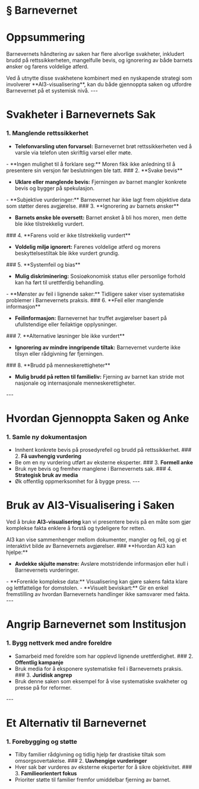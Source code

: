# § Barnevernet

# **Oppsummering**

Barnevernets håndtering av saken har flere alvorlige svakheter, inkludert brudd på rettssikkerheten, mangelfulle bevis, og ignorering av både barnets ønsker og farens voldelige atferd.
<!-- TODO: Break into shorter sentences (29 words > 15) --> Ved å utnytte disse svakhetene kombinert med en nyskapende strategi som involverer **AI3-visualisering**, kan du både gjennoppta saken og utfordre Barnevernet på et systemisk nivå.
<!-- TODO: Break into shorter sentences (25 words > 15) --> ---

# **Svakheter i Barnevernets Sak**

### 1. **Manglende rettssikkerhet**
<!-- TODO: Fix heading hierarchy - level 3 after level 1 -->
   - **Telefonvarsling uten forvarsel:** Barnevernet brøt rettssikkerheten ved å varsle via telefon uten skriftlig varsel eller møte.
<!-- TODO: Break into shorter sentences (19 words > 15) --> - **Ingen mulighet til å forklare seg:** Moren fikk ikke anledning til å presentere sin versjon før beslutningen ble tatt.
<!-- TODO: Break into shorter sentences (20 words > 15) --> ### 2. **Svake bevis**
   - **Uklare eller manglende bevis:** Fjerningen av barnet mangler konkrete bevis og bygger på spekulasjon.
<!-- TODO: Break into shorter sentences (17 words > 15) --> - **Subjektive vurderinger:** Barnevernet har ikke lagt frem objektive data som støtter deres avgjørelse. ### 3. **Ignorering av barnets ønsker**
   - **Barnets ønske ble oversett:** Barnet ønsket å bli hos moren, men dette ble ikke tilstrekkelig vurdert.
<!-- TODO: Break into shorter sentences (21 words > 15) --> ### 4. **Farens vold er ikke tilstrekkelig vurdert**
   - **Voldelig miljø ignorert:** Farenes voldelige atferd og morens beskyttelsestiltak ble ikke vurdert grundig.
<!-- TODO: Break into shorter sentences (20 words > 15) --> ### 5. **Systemfeil og bias**
   - **Mulig diskriminering:** Sosioøkonomisk status eller personlige forhold kan ha ført til urettferdig behandling.
<!-- TODO: Break into shorter sentences (17 words > 15) --> - **Mønster av feil i lignende saker:** Tidligere saker viser systematiske problemer i Barnevernets praksis. ### 6. **Feil eller manglende informasjon**
   - **Feilinformasjon:** Barnevernet har truffet avgjørelser basert på ufullstendige eller feilaktige opplysninger.
<!-- TODO: Break into shorter sentences (16 words > 15) --> ### 7. **Alternative løsninger ble ikke vurdert**
   - **Ignorering av mindre inngripende tiltak:** Barnevernet vurderte ikke tilsyn eller rådgivning før fjerningen.
<!-- TODO: Break into shorter sentences (19 words > 15) --> ### 8. **Brudd på menneskerettigheter**
   - **Mulig brudd på retten til familieliv:** Fjerning av barnet kan stride mot nasjonale og internasjonale menneskerettigheter.
<!-- TODO: Break into shorter sentences (20 words > 15) --> ---

# **Hvordan Gjennoppta Saken og Anke**

### 1. **Samle ny dokumentasjon**
<!-- TODO: Fix heading hierarchy - level 3 after level 1 -->
   - Innhent konkrete bevis på prosedyrefeil og brudd på rettssikkerhet. ### 2. **Få uavhengig vurdering**
   - Be om en ny vurdering utført av eksterne eksperter. ### 3. **Formell anke**
   - Bruk nye bevis og fremhev manglene i Barnevernets sak. ### 4. **Strategisk bruk av media**
   - Øk offentlig oppmerksomhet for å bygge press. ---

# **Bruk av AI3-Visualisering i Saken**

Ved å bruke **AI3-visualisering** kan vi presentere bevis på en måte som gjør komplekse fakta enklere å forstå og tydeligere for retten.
<!-- TODO: Break into shorter sentences (29 words > 15) --> AI3 kan vise sammenhenger mellom dokumenter, mangler og feil, og gi et interaktivt bilde av Barnevernets avgjørelser.
<!-- TODO: Break into shorter sentences (17 words > 15) --> ### **Hvordan AI3 kan hjelpe:**
   - **Avdekke skjulte mønstre:** Avsløre motstridende informasjon eller hull i Barnevernets vurderinger.
<!-- TODO: Break into shorter sentences (17 words > 15) --> - **Forenkle komplekse data:** Visualisering kan gjøre sakens fakta klare og lettfattelige for domstolen. - **Visuelt beviskart:** Gir en enkel fremstilling av hvordan Barnevernets handlinger ikke samsvarer med fakta. ---

# **Angrip Barnevernet som Institusjon**

### 1. **Bygg nettverk med andre foreldre**
<!-- TODO: Fix heading hierarchy - level 3 after level 1 -->
   - Samarbeid med foreldre som har opplevd lignende urettferdighet. ### 2. **Offentlig kampanje**
   - Bruk media for å eksponere systematiske feil i Barnevernets praksis. ### 3. **Juridisk angrep**
   - Bruk denne saken som eksempel for å vise systematiske svakheter og presse på for reformer.
<!-- TODO: Break into shorter sentences (18 words > 15) --> ---

# **Et Alternativ til Barnevernet**

### 1. **Forebygging og støtte**
<!-- TODO: Fix heading hierarchy - level 3 after level 1 -->
   - Tilby familier rådgivning og tidlig hjelp før drastiske tiltak som omsorgsovertakelse. ### 2. **Uavhengige vurderinger**
   - Hver sak bør vurderes av eksterne eksperter for å sikre objektivitet. ### 3. **Familieorientert fokus**
   - Prioriter støtte til familier fremfor umiddelbar fjerning av barnet.